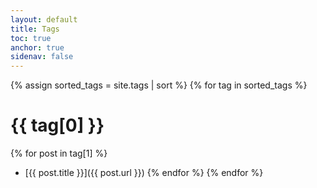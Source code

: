 ```yaml
---
layout: default
title: Tags
toc: true
anchor: true
sidenav: false
---
```


{% assign sorted_tags = site.tags | sort %}
{% for tag in sorted_tags %}
# {{ tag[0] }}
{% for post in tag[1] %}
- [{{ post.title }}]({{ post.url }})
{% endfor %}
{% endfor %}
